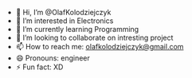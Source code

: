 - 👋 Hi, I’m @OlafKolodziejczyk
- 👀 I’m interested in Electronics
- 🌱 I’m currently learning Programming
- 💞️ I’m looking to collaborate on intresting project
- 📫 How to reach me: olafkolodziejczyk@gmail.com
- 😄 Pronouns: engineer
- ⚡ Fun fact: XD

<!---
This is a ✨ special ✨ repository because its `README.md` (this file) appears on your GitHub profile.
You can click the Preview link to take a look at your changes.
--->
